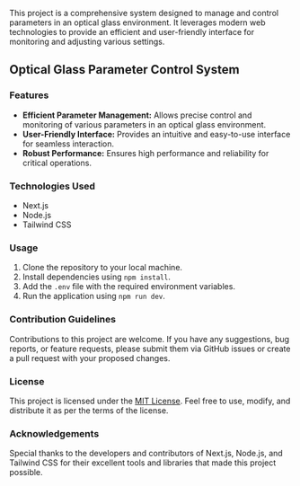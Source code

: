This project is a comprehensive system designed to manage and control parameters in an optical glass environment. It leverages modern web technologies to provide an efficient and user-friendly interface for monitoring and adjusting various settings.

## Optical Glass Parameter Control System

### Features
- **Efficient Parameter Management:** Allows precise control and monitoring of various parameters in an optical glass environment.
- **User-Friendly Interface:** Provides an intuitive and easy-to-use interface for seamless interaction.
- **Robust Performance:** Ensures high performance and reliability for critical operations.

### Technologies Used
- Next.js
- Node.js
- Tailwind CSS

### Usage
1. Clone the repository to your local machine.
2. Install dependencies using `npm install`.
3. Add the `.env` file with the required environment variables.
4. Run the application using `npm run dev`.

### Contribution Guidelines
Contributions to this project are welcome. If you have any suggestions, bug reports, or feature requests, please submit them via GitHub issues or create a pull request with your proposed changes.

### License
This project is licensed under the [MIT License](LICENSE). Feel free to use, modify, and distribute it as per the terms of the license.

### Acknowledgements
Special thanks to the developers and contributors of Next.js, Node.js, and Tailwind CSS for their excellent tools and libraries that made this project possible.

